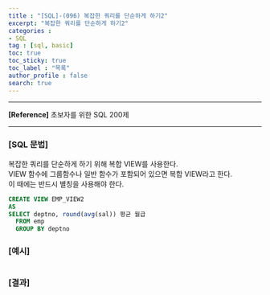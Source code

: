 ```yaml
---
title : "[SQL]-(096) 복잡한 쿼리를 단순하게 하기2"
excerpt: "복잡한 쿼리를 단순하게 하기2"
categories :
- SQL
tag : [sql, basic]
toc: true
toc_sticky: true
toc_label : "목록"
author_profile : false
search: true
---
```


---
**[Reference]** 초보자를 위한 SQL 200제

---

### [SQL 문법]
복잡한 쿼리를 단순하게 하기 위해 복합 VIEW를 사용한다.  
VIEW 함수에 그룹함수나 일반 함수가 포함되어 있으면 복합 VIEW라고 한다.    
이 때에는 반드시 별칭을 사용해야 한다.
```sql
CREATE VIEW EMP_VIEW2
AS
SELECT deptno, round(avg(sal)) 평균 월급
  FROM emp
  GROUP BY deptno
```
### [예시]
```python
```
### [결과]

    
